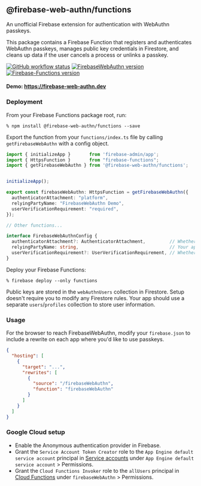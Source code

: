 ## @firebase-web-authn/functions
An unofficial Firebase extension for authentication with WebAuthn passkeys.

This package contains a Firebase Function that registers and authenticates WebAuthn passkeys, manages public key credentials in Firestore, and cleans up data if the user cancels a process or unlinks a passkey.

[![GitHub workflow status](https://img.shields.io/github/actions/workflow/status/gavinsawyer/firebase-web-authn/ci.yml)](https://github.com/gavinsawyer/firebase-web-authn/actions/workflows/ci.yml)
[![FirebaseWebAuthn version](https://img.shields.io/npm/v/@firebase-web-authn/functions?logo=npm)](https://www.npmjs.com/package/@firebase-web-authn/functions)
[![Firebase-Functions version](https://img.shields.io/npm/dependency-version/@firebase-web-authn/functions/firebase-functions?logo=firebase)](https://www.npmjs.com/package/firebase-functions)
#### Demo: https://firebase-web-authn.dev
### Deployment
From your Firebase Functions package root, run:

`% npm install @firebase-web-authn/functions --save`

Export the function from your `functions/index.ts` file by calling `getFirebaseWebAuthn` with a config object.
```ts
import { initializeApp }       from 'firebase-admin/app';
import { HttpsFunction }       from "firebase-functions";
import { getFirebaseWebAuthn } from '@firebase-web-authn/functions';


initializeApp();

export const firebaseWebAuthn: HttpsFunction = getFirebaseWebAuthn({
  authenticatorAttachment: "platform",
  relyingPartyName: "FirebaseWebAuthn Demo",
  userVerificationRequirement: "required",
});

// Other functions...
```
```ts
interface FirebaseWebAuthnConfig {
  authenticatorAttachment?: AuthenticatorAttachment,         // Whether to allow platform passkeys (stored in browser and/or cloud).
  relyingPartyName: string,                                  // Your app's display name in the passkey popup on some platforms.
  userVerificationRequirement?: UserVerificationRequirement, // Whether to require user verification.
}
```
Deploy your Firebase Functions:

`% firebase deploy --only functions`

Public keys are stored in the `webAuthnUsers` collection in Firestore. Setup doesn't require you to modify any Firestore rules. Your app should use a separate `users`/`profiles` collection to store user information.
### Usage
For the browser to reach FirebaseWebAuthn, modify your `firebase.json` to include a rewrite on each app where you'd like to use passkeys.
```json
{
  "hosting": [
    {
      "target": "...",
      "rewrites": [
        {
          "source": "/firebaseWebAuthn",
          "function": "firebaseWebAuthn"
        }
      ]
    }
  ]
}
```
### Google Cloud setup
- Enable the Anonymous authentication provider in Firebase.
- Grant the `Service Account Token Creator` role to the `App Engine default service account` principal in [Service accounts](https://console.cloud.google.com/iam-admin/serviceaccounts) under `App Engine default service account` > Permissions.
- Grant the `Cloud Functions Invoker` role to the `allUsers` principal in [Cloud Functions](https://console.cloud.google.com/functions/list) under `firebaseWebAuthn` > Permissions.
